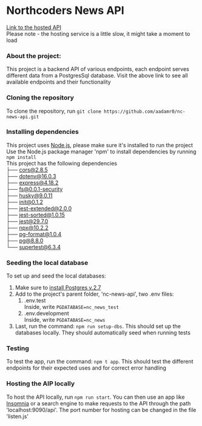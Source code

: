 # Northcoders News API

[Link to the hosted API](https://nc-news-api-ffu7.onrender.com/api)<br>
Please note - the hosting service is a little slow, it might take a moment to load<br>

### About the project:<br>

This project is a backend API of various endpoints, each endpoint serves different data from a PostgresSql database. Visit the above link to see all available endpoints and their functionality<br>

### Cloning the repository<br>

To clone the repository, run `git clone https://github.com/aadamr0/nc-news-api.git`<br>

### Installing dependencies <br>

This project uses [Node.js](https://nodejs.org/en), please make sure it's installed to run the project <br>
Use the Node.js package manager 'npm' to install dependencies by running `npm install` <br>
This project has the following dependencies<br>
├── cors@2.8.5 <br>
├── dotenv@16.0.3 <br>
├── express@4.18.2 <br>
├── fs@0.0.1-security <br>
├── husky@9.0.11 <br>
├── init@0.1.2 <br>
├── jest-extended@2.0.0 <br>
├── jest-sorted@1.0.15 <br>
├── jest@29.7.0 <br>
├── npx@10.2.2 <br>
├── pg-format@1.0.4 <br>
├── pg@8.8.0 <br>
└── supertest@6.3.4 <br>

### Seeding the local database <br>

To set up and seed the local databases:<br>

1. Make sure to [install Postgres v.2.7](https://postgresapp.com/downloads.html)<br>
2. Add to the project's parent folder, 'nc-news-api', two .env files: <br>
   1. .env.test<br>
      Inside, write `PGDATABASE=nc_news_test`<br>
   2. .env.development<br>
      Inside, write `PGDATABASE=nc_news`<br>
3. Last, run the command: `npm run setup-dbs`. This should set up the databases locally. They should automatically seed when running tests<br>

### Testing<br>

To test the app, run the command: `npm t app`. This should test the different endpoints for their expected uses and for correct error handling<br>

### Hosting the AIP locally<br>

To host the API locally, run `npm run start`. You can then use an app like [Insomnia](https://insomnia.rest/) or a search engine to make requests to the API through the path 'localhost:9090/api'. The port number for hosting can be changed in the file 'listen.js'
